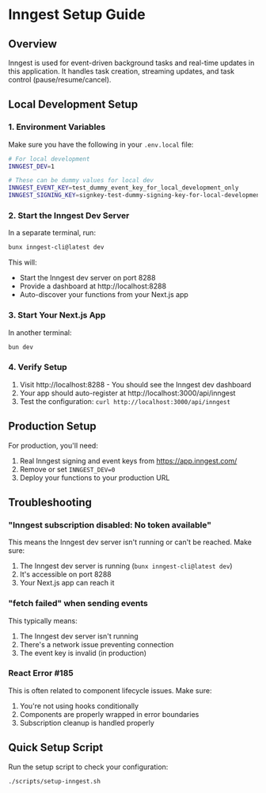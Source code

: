 # Inngest Setup Guide

## Overview

Inngest is used for event-driven background tasks and real-time updates in this application. It handles task creation, streaming updates, and task control (pause/resume/cancel).

## Local Development Setup

### 1. Environment Variables

Make sure you have the following in your `.env.local` file:

```bash
# For local development
INNGEST_DEV=1

# These can be dummy values for local dev
INNGEST_EVENT_KEY=test_dummy_event_key_for_local_development_only
INNGEST_SIGNING_KEY=signkey-test-dummy-signing-key-for-local-development
```

### 2. Start the Inngest Dev Server

In a separate terminal, run:

```bash
bunx inngest-cli@latest dev
```

This will:

- Start the Inngest dev server on port 8288
- Provide a dashboard at http://localhost:8288
- Auto-discover your functions from your Next.js app

### 3. Start Your Next.js App

In another terminal:

```bash
bun dev
```

### 4. Verify Setup

1. Visit http://localhost:8288 - You should see the Inngest dev dashboard
2. Your app should auto-register at http://localhost:3000/api/inngest
3. Test the configuration: `curl http://localhost:3000/api/inngest`

## Production Setup

For production, you'll need:

1. Real Inngest signing and event keys from https://app.inngest.com/
2. Remove or set `INNGEST_DEV=0`
3. Deploy your functions to your production URL

## Troubleshooting

### "Inngest subscription disabled: No token available"

This means the Inngest dev server isn't running or can't be reached. Make sure:

1. The Inngest dev server is running (`bunx inngest-cli@latest dev`)
2. It's accessible on port 8288
3. Your Next.js app can reach it

### "fetch failed" when sending events

This typically means:

1. The Inngest dev server isn't running
2. There's a network issue preventing connection
3. The event key is invalid (in production)

### React Error #185

This is often related to component lifecycle issues. Make sure:

1. You're not using hooks conditionally
2. Components are properly wrapped in error boundaries
3. Subscription cleanup is handled properly

## Quick Setup Script

Run the setup script to check your configuration:

```bash
./scripts/setup-inngest.sh
```
